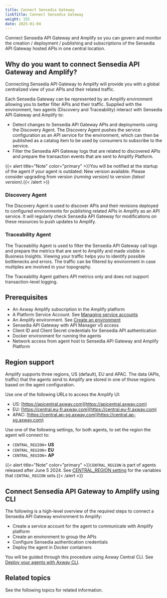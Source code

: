 ```yaml
---
title: Connect Sensedia Gateway
linkTitle: Connect Sensedia Gateway
weight: 155
date: 2025-01-04
---
```

Connect Sensedia API Gateway and Amplify so you can govern and monitor the creation / deployment / publishing and subscriptions of the Sensedia API Gateway hosted APIs in one central location.

## Why do you want to connect Sensedia API Gateway and Amplify?

Connecting Sensedia API Gateway to Amplify will provide you with a global centralized view of your APIs and their related traffic.

Each Sensedia Gateway can be represented by an Amplify environment allowing you to better filter APIs and their traffic. Supplied with the environment, two agents (Discovery and Traceability) interact with Sensedia API Gateway and Amplify to:

* Detect changes to Sensedia API Gateway APIs and deployments using the Discovery Agent. The Discovery Agent pushes the service configuration as an API service for the environment, which can then be published as a catalog item to be used by consumers to subscribe to the service.
* Filter the Sensedia API Gateway logs that are related to discovered APIs and prepare the transaction events that are sent to Amplify Platform.

{{< alert title="Note" color="primary" >}}You will be notified at the startup of the agent if your agent is outdated: New version available. Please consider upgrading from version *(running version)* to version *(latest version)*.{{< /alert >}}

### Discovery Agent

The Discovery Agent is used to discover APIs and their revisions deployed to configured environments for publishing related APIs in Amplify as an API service. It will regularly check Sensedia API Gateway for modifications on these resources to push updates to Amplify.

### Traceability Agent

The Traceability Agent is used to filter the Sensedia API Gateway call logs and prepare the metrics that are sent to Amplify and made visible in Business Insights. Viewing your traffic helps you to identify possible bottlenecks and errors. The traffic can be filtered by environment in case multiples are involved in your topography.

The Traceability Agent gathers API metrics only and does not support transaction-level logging.

## Prerequisites

* An Axway Amplify subscription in the Amplify platform
* A Platform Service Account. See [Managing service accounts](https://docs.axway.com/bundle/platform-management/page/docs/management_guide/organizations/managing_organizations/index.html#managing-service-accounts)
* An Amplify environment. See [Create an environment](/docs/integrate_with_central/cli_central/cli_environments/)
* Sensedia API Gateway with API Manager v5 access
* Client ID and Client Secret credentials for Sensedia API authentication
* Docker environment for running the agents
* Network access from agent host to Sensedia API Gateway and Amplify Platform

## Region support

Amplify supports three regions, US (default), EU and APAC. The data (APIs, traffic) that the agents send to Amplify are stored in one of those regions based on the agent configuration.

Use one of the following URLs to access the Amplify UI:

* US: [https://apicentral.axway.com](https://apicentral.axway.com)
* EU: [https://central.eu-fr.axway.com](https://central.eu-fr.axway.com)
* APAC: [https://central.ap-sg.axway.com](https://central.ap-sg.axway.com)
  
Use one of the following settings, for both agents, to set the region the agent will connect to:

* `CENTRAL_REGION`= **US**
* `CENTRAL_REGION`= **EU**
* `CENTRAL_REGION`= **AP**

{{< alert title="Note" color="primary" >}}`CENTRAL_REGION` is part of agents released after June 5 2024. See [CENTRAL_REGION setting](/docs/connect_manage_environ/connected_agent_common_reference/network_traffic#central_region-setting) for the variables that `CENTRAL_REGION` sets.{{< /alert >}}

## Connect Sensedia API Gateway to Amplify using CLI

The following is a high-level overview of the required steps to connect a Sensedia API Gateway environment to Amplify:

* Create a service account for the agent to communicate with Amplify platform
* Create an environment to group the APIs
* Configure Sensedia authentication credentials
* Deploy the agent in Docker containers

You will be guided through this procedure using Axway Central CLI. See [Deploy your agents with Axway CLI](/docs/connect_manage_environ/connect_sensedia_gateway/deploy-your-agents-with-amplify-cli).

## Related topics

See the following topics for related information.